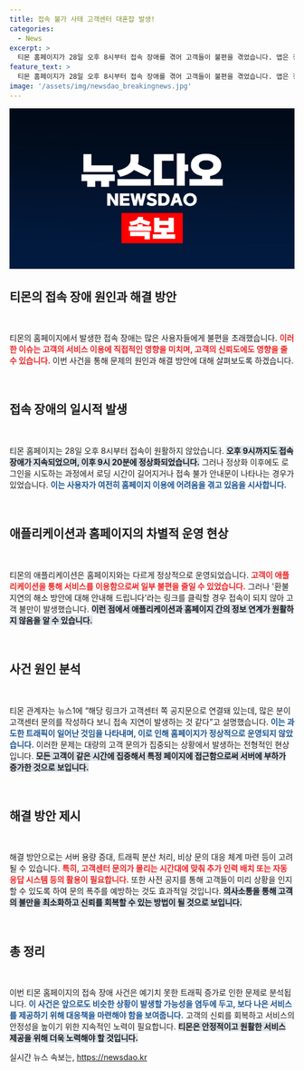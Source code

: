 ```yaml
---
title: 접속 불가 사태 고객센터 대혼잡 발생!
categories:
  - News
excerpt: >
  티몬 홈페이지가 28일 오후 8시부터 접속 장애를 겪어 고객들이 불편을 겪었습니다. 앱은 정상 운영되었지만, 로그인 시 어려움이 여전히 발생하고 있습니다. 자세한 원인과 해결 방안은?
feature_text: >
  티몬 홈페이지가 28일 오후 8시부터 접속 장애를 겪어 고객들이 불편을 겪었습니다. 앱은 정상 운영되었지만, 로그인 시 어려움이 여전히 발생하고 있습니다. 자세한 원인과 해결 방안은?
image: '/assets/img/newsdao_breakingnews.jpg'
---
```


<p><img src="/assets/img/newsdao_breakingnews.jpg" alt="bookingtag 속보" /></p>

<h2 data-ke-size="size26">티몬의 접속 장애 원인과 해결 방안</h2>

<p data-ke-size="size16">&nbsp;</p>

<p>티몬의 홈페이지에서 발생한 접속 장애는 많은 사용자들에게 불편을 초래했습니다. <b><span style="color: #ee2323;">이러한 이슈는 고객의 서비스 이용에 직접적인 영향을 미치며, 고객의 신뢰도에도 영향을 줄 수 있습니다.</span></b> 이번 사건을 통해 문제의 원인과 해결 방안에 대해 살펴보도록 하겠습니다.  </p>

<p data-ke-size="size16">&nbsp;</p>

<h2 data-ke-size="size26">접속 장애의 일시적 발생</h2>

<p data-ke-size="size16">&nbsp;</p>

<p>티몬 홈페이지는 28일 오후 8시부터 접속이 원활하지 않았습니다. <b><span style="background-color: #21538527;">오후 9시까지도 접속 장애가 지속되었으며, 이후 9시 20분에 정상화되었습니다.</span></b> 그러나 정상화 이후에도 로그인을 시도하는 과정에서 로딩 시간이 길어지거나 접속 불가 안내문이 나타나는 경우가 있었습니다. <b><span style="color: #1a5490;">이는 사용자가 여전히 홈페이지 이용에 어려움을 겪고 있음을 시사합니다.</span></b>   </p>

<p data-ke-size="size16">&nbsp;</p>

<h2 data-ke-size="size26">애플리케이션과 홈페이지의 차별적 운영 현상</h2>

<p data-ke-size="size16">&nbsp;</p>

<p>티몬의 애플리케이션은 홈페이지와는 다르게 정상적으로 운영되었습니다. <b><span style="color: #ee2323;">고객이 애플리케이션을 통해 서비스를 이용함으로써 일부 불편을 줄일 수 있었습니다.</span></b> 그러나 '환불 지연의 해소 방안에 대해 안내해 드립니다'라는 링크를 클릭할 경우 접속이 되지 않아 고객 불만이 발생했습니다. <b><span style="background-color: #21538527;">이런 점에서 애플리케이션과 홈페이지 간의 정보 연계가 원활하지 않음을 알 수 있습니다.</span></b>  </p>

<p data-ke-size="size16">&nbsp;</p>

<h2 data-ke-size="size26">사건 원인 분석</h2>

<p data-ke-size="size16">&nbsp;</p>

<p>티몬 관계자는 뉴스1에 “해당 링크가 고객센터 쪽 공지문으로 연결돼 있는데, 많은 분이 고객센터 문의를 작성하다 보니 접속 지연이 발생하는 것 같다”고 설명했습니다. <b><span style="color: #1a5490;">이는 과도한 트래픽이 일어난 것임을 나타내며, 이로 인해 홈페이지가 정상적으로 운영되지 않았습니다.</span></b> 이러한 문제는 대량의 고객 문의가 집중되는 상황에서 발생하는 전형적인 현상입니다. <b><span style="background-color: #21538527;">모든 고객이 같은 시간에 집중해서 특정 페이지에 접근함으로써 서버에 부하가 증가한 것으로 보입니다.</span></b>   </p>

<p data-ke-size="size16">&nbsp;</p>

<h2 data-ke-size="size26">해결 방안 제시</h2>

<p data-ke-size="size16">&nbsp;</p>

<p>해결 방안으로는 서버 용량 증대, 트래픽 분산 처리, 비상 문의 대응 체계 마련 등이 고려될 수 있습니다. <b><span style="color: #ee2323;">특히, 고객센터 문의가 몰리는 시간대에 맞춰 추가 인력 배치 또는 자동응답 시스템 등의 활용이 필요합니다.</span></b> 또한 사전 공지를 통해 고객들이 미리 상황을 인지할 수 있도록 하여 문의 폭주를 예방하는 것도 효과적일 것입니다. <b><span style="background-color: #21538527;">의사소통을 통해 고객의 불만을 최소화하고 신뢰를 회복할 수 있는 방법이 될 것으로 보입니다.</span></b>   </p>

<p data-ke-size="size16">&nbsp;</p>

<h2 data-ke-size="size26">총 정리</h2>

<p data-ke-size="size16">&nbsp;</p>

<p>이번 티몬 홈페이지의 접속 장애 사건은 예기치 못한 트래픽 증가로 인한 문제로 분석됩니다. <b><span style="color: #1a5490;">이 사건은 앞으로도 비슷한 상황이 발생할 가능성을 염두에 두고, 보다 나은 서비스를 제공하기 위해 대응책을 마련해야 함을 보여줍니다.</span></b> 고객의 신뢰를 회복하고 서비스의 안정성을 높이기 위한 지속적인 노력이 필요합니다. <b><span style="background-color: #21538527;">티몬은 안정적이고 원활한 서비스 제공을 위해 더욱 노력해야 할 것입니다.</span></b></p>
실시간 뉴스 속보는, <a href="https://newsdao.kr" rel="dofollow">https://newsdao.kr</a>


